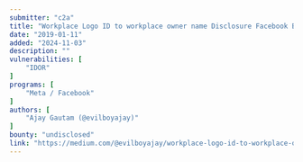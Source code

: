 ```yaml
---
submitter: "c2a"
title: "Workplace Logo ID to workplace owner name Disclosure Facebook Bug Bounty"
date: "2019-01-11"
added: "2024-11-03"
description: ""
vulnerabilities: [
    "IDOR"
]
programs: [
    "Meta / Facebook"
]
authors: [
    "Ajay Gautam (@evilboyajay)"
]
bounty: "undisclosed"
link: "https://medium.com/@evilboyajay/workplace-logo-id-to-workplace-owner-name-disclosurefacebook-bug-bounty-e745db59d0bd"
---
```




